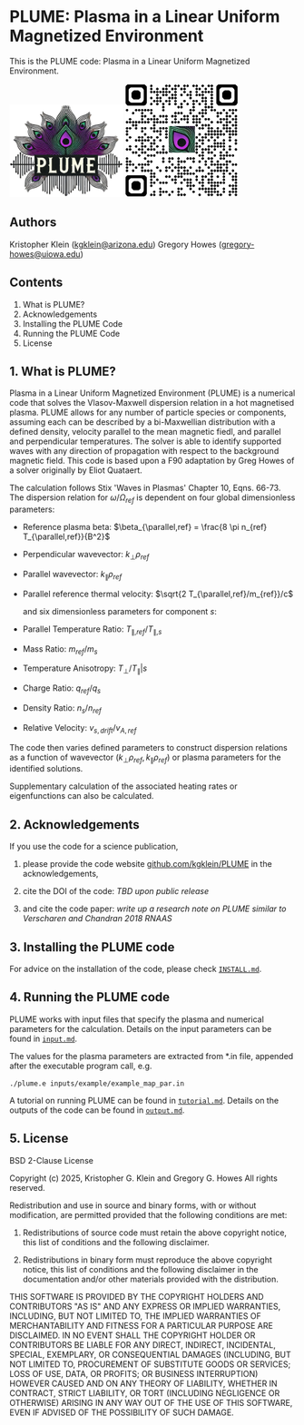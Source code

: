 # PLUME: Plasma in a Linear Uniform Magnetized Environment

This is the PLUME code: Plasma in a Linear Uniform Magnetized Environment.

<img src="./PLUME_logo.png" alt="drawing" width="200"/>
<img src="./qrcode_plume_github.png" alt="drawing" width="200"/>

## Authors

Kristopher Klein   (kgklein@arizona.edu)
Gregory Howes      (gregory-howes@uiowa.edu)

## Contents

1. What is PLUME?
2. Acknowledgements
3. Installing the PLUME Code
4. Running the PLUME Code
5. License

## 1. What is PLUME?

Plasma in a Linear Uniform Magnetized Environment (PLUME) is a numerical code that solves the Vlasov-Maxwell dispersion relation in a hot magnetised plasma.
PLUME allows for any number of particle species or components, assuming each can be described by a bi-Maxwellian distribution with a defined density, velocity parallel to the mean magnetic fiedl, and parallel and perpendicular temperatures.
The solver is able to identify supported waves with any direction of propagation with respect to the background magnetic field.
This code is based upon a F90 adaptation by Greg Howes of a solver originally by Eliot Quataert.

The calculation follows Stix 'Waves in Plasmas' Chapter 10, Eqns. 66-73.
The dispersion relation for $\omega/\Omega_{ref}$ is dependent on four global dimensionless parameters:

- Reference plasma beta: $\beta_{\parallel,ref} = \frac{8 \pi n_{ref} T_{\parallel,ref}}{B^2}$
- Perpendicular wavevector: $k_\perp \rho_{ref}$
- Parallel wavevector: $k_\parallel \rho_{ref}$
- Parallel reference thermal velocity: $\sqrt{2 T_{\parallel,ref}/m_{ref}}/c$

     and six dimensionless parameters for component $s$:

- Parallel Temperature Ratio: $T_{\parallel,ref}/T_{\parallel,s}$
- Mass Ratio: $m_{ref}/m_{s}$
- Temperature Anisotropy: $T_{\perp}/T_{\parallel}|s$
- Charge Ratio: $q_{ref}/q_{s}$
- Density Ratio: $n_{s}/n_{ref}$
- Relative Velocity: $v_{s,drift}/v_{A,ref}$

The code then varies defined parameters to construct dispersion relations as a function of wavevector $(k_\perp \rho_{ref},k_\parallel \rho_{ref})$ or plasma parameters for the identified solutions.

Supplementary calculation of the associated heating rates or eigenfunctions can also be calculated.

## 2. Acknowledgements

If you use the code for a science publication,
1. please provide the code website [github.com/kgklein/PLUME](https://github.com/kgklein/PLUME) in the acknowledgements,

2. cite the DOI of the code: *TBD upon public release*

3. and cite the code paper: *write up a research note on PLUME similar to Verscharen and Chandran 2018 RNAAS*
   
##  3. Installing the PLUME code

For advice on the installation of the code, please check [`INSTALL.md`](./INSTALL.md).

##  4. Running the PLUME code

PLUME works with input files that specify the plasma and numerical parameters for the calculation.
Details on the input parameters can be found in [`input.md`](./input.md).

The values for the plasma parameters are extracted from *.in file, appended after the executable program call, e.g.
```
./plume.e inputs/example/example_map_par.in
```

A tutorial on running PLUME can be found in [`tutorial.md`](./tutorial.md).
Details on the outputs of the code can be found in [`output.md`](./output.md).

## 5. License

BSD 2-Clause License

Copyright (c) 2025, Kristopher G. Klein and Gregory G. Howes
All rights reserved.

Redistribution and use in source and binary forms, with or without
modification, are permitted provided that the following conditions are met:

1. Redistributions of source code must retain the above copyright notice, this
   list of conditions and the following disclaimer.

2. Redistributions in binary form must reproduce the above copyright notice,
   this list of conditions and the following disclaimer in the documentation
   and/or other materials provided with the distribution.

THIS SOFTWARE IS PROVIDED BY THE COPYRIGHT HOLDERS AND CONTRIBUTORS "AS IS"
AND ANY EXPRESS OR IMPLIED WARRANTIES, INCLUDING, BUT NOT LIMITED TO, THE
IMPLIED WARRANTIES OF MERCHANTABILITY AND FITNESS FOR A PARTICULAR PURPOSE ARE
DISCLAIMED. IN NO EVENT SHALL THE COPYRIGHT HOLDER OR CONTRIBUTORS BE LIABLE
FOR ANY DIRECT, INDIRECT, INCIDENTAL, SPECIAL, EXEMPLARY, OR CONSEQUENTIAL
DAMAGES (INCLUDING, BUT NOT LIMITED TO, PROCUREMENT OF SUBSTITUTE GOODS OR
SERVICES; LOSS OF USE, DATA, OR PROFITS; OR BUSINESS INTERRUPTION) HOWEVER
CAUSED AND ON ANY THEORY OF LIABILITY, WHETHER IN CONTRACT, STRICT LIABILITY,
OR TORT (INCLUDING NEGLIGENCE OR OTHERWISE) ARISING IN ANY WAY OUT OF THE USE
OF THIS SOFTWARE, EVEN IF ADVISED OF THE POSSIBILITY OF SUCH DAMAGE.
